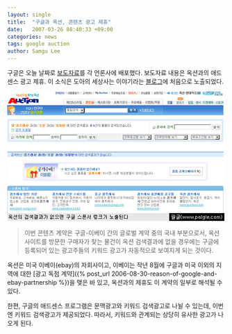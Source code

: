 ```yaml
---
layout: single
title:  "구글과 옥션, 콘텐츠 광고 제휴"
date:   2007-03-26 08:40:33 +09:00
categories: news
tags: google auction
author: Samgu Lee
---
```

구글은 오늘 날짜로 [보도자료](http://www.newswire.co.kr/read_sub.php?id=236625&#038;no=0&#038;tl=&#038;nmode=&#038;ca=&#038;ca1=&#038;ca2=&#038;sf=&#038;st=&#038;of=&#038;nwof=&#038;conttype=&#038;tm=1&#038;type=&#038;hotissue=&#038;sdate=&#038;eflag=&#038;emonth=&#038;spno=&#038;exid=&#038;rg1=&#038;rg2=&#038;rg3=&#038;tt=)를 각 언론사에 배포했다. 보도자료 내용은 옥션과의 애드센스 광고 제휴. 이 소식은 도아의 세상사는 이야기라는 [블로그](http://offree.net/entry/%EC%98%A5%EC%85%98-AdSense%EB%A5%BC-%EB%8B%AC%EB%8B%A4)에 처음으로 노출되었다.

![옥션 검색 결과가 없을 경우 구글 스폰서 광고가 노출된다](/assets/google-sponsor-link-of-auction.jpg)

> 이번 콘텐츠 계약은 구글-이베이 간의 글로벌 계약 중의 국내 부분으로서, 옥션 사이트를 방문한 구매자가 찾는 물건이 옥션 검색결과에 없을 경우에는 구글에 등록되어 있는 광고주들의 키워드 광고가 자동적으로 보여지게 되는 것이다.

옥션은 미국 이베이(ebay)의 자회사이고, 이베이는 작년 8월에 구글과 미국 이외의 지역에 대한 [광고 독점 계약]({% post_url 2006-08-30-reason-of-google-and-ebay-partnership %})을 맺은 바 있고, 옥션과의 제휴도 이 계약의 일부로 해석될 수 있다.

한편, 구글의 애드센스 프로그램은 문맥광고와 키워드 검색광고로 나뉠 수 있는데, 이번엔 키워드 검색광고가 제공되었다. 따라서, 키워드와 관계되는 상당히 유사한 광고가 나오게 된다.
